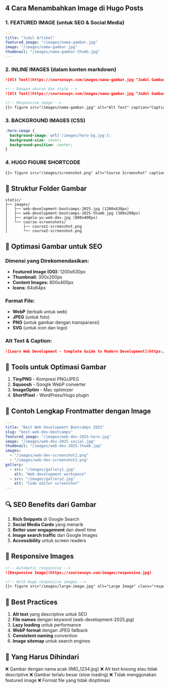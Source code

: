 <!-- PANDUAN LENGKAP MENAMBAHKAN IMAGE DI HUGO -->

## 4 Cara Menambahkan Image di Hugo Posts

### 1. FEATURED IMAGE (untuk SEO & Social Media)
```yaml
---
title: "Judul Artikel"
featured_image: "/images/nama-gambar.jpg"
image: "/images/nama-gambar.jpg"
thumbnail: "/images/nama-gambar-thumb.jpg"
---
```

### 2. INLINE IMAGES (dalam konten markdown)
```markdown
![Alt Text](https://courseswyn.com/images/nama-gambar.jpg "Judul Gambar")

<!-- Dengan ukuran dan style -->
![Alt Text](https://courseswyn.com/images/nama-gambar.jpg "Judul Gambar" =300x200)

<!-- Responsive image -->
{{< figure src="/images/nama-gambar.jpg" alt="Alt Text" caption="Caption gambar" >}}
```

### 3. BACKGROUND IMAGES (CSS)
```css
.hero-image {
  background-image: url('/images/hero-bg.jpg');
  background-size: cover;
  background-position: center;
}
```

### 4. HUGO FIGURE SHORTCODE
```markdown
{{< figure src="/images/screenshot.png" alt="Course Screenshot" caption="Screenshot dari kursus" class="my-custom-class" >}}
```

## 📁 Struktur Folder Gambar

```
static/
├── images/
│   ├── web-development-bootcamps-2025.jpg (1200x630px)
│   ├── web-development-bootcamps-2025-thumb.jpg (300x200px)
│   ├── angela-yu-web-dev.jpg (800x400px)
│   └── course-screenshots/
│       ├── course1-screenshot.png
│       └── course2-screenshot.png
```

## 🎨 Optimasi Gambar untuk SEO

### Dimensi yang Direkomendasikan:
- **Featured Image (OG):** 1200x630px
- **Thumbnail:** 300x200px
- **Content Images:** 800x400px
- **Icons:** 64x64px

### Format File:
- **WebP** (terbaik untuk web)
- **JPEG** (untuk foto)
- **PNG** (untuk gambar dengan transparansi)
- **SVG** (untuk icon dan logo)

### Alt Text & Caption:
```markdown
![Learn Web Development - Complete Guide to Modern Development](https://courseswyn.com/images/web-dev-guide.jpg "Best practices for learning web development in 2025")
```

## 🚀 Tools untuk Optimasi Gambar

1. **TinyPNG** - Kompresi PNG/JPEG
2. **Squoosh** - Google WebP converter
3. **ImageOptim** - Mac optimizer
4. **ShortPixel** - WordPress/Hugo plugin

## 📝 Contoh Lengkap Frontmatter dengan Image

```yaml
---
title: "Best Web Development Bootcamps 2025"
slug: "best-web-dev-bootcamps"
featured_image: "/images/web-dev-2025-hero.jpg"
image: "/images/web-dev-2025-social.jpg"
thumbnail: "/images/web-dev-2025-thumb.jpg"
images:
  - "/images/web-dev-screenshot1.png"
  - "/images/web-dev-screenshot2.png"
gallery:
  - src: "/images/gallery1.jpg"
    alt: "Web development workspace"
  - src: "/images/gallery2.jpg"
    alt: "Code editor screenshot"
---
```

## 🔍 SEO Benefits dari Gambar

1. **Rich Snippets** di Google Search
2. **Social Media Cards** yang menarik
3. **Better user engagement** dan dwell time
4. **Image search traffic** dari Google Images
5. **Accessibility** untuk screen readers

## 📱 Responsive Images

```markdown
<!-- Automatic responsive -->
![Responsive Image](https://courseswyn.com/images/responsive.jpg)

<!-- With Hugo responsive images -->
{{< figure src="/images/large-image.jpg" alt="Large Image" class="responsive-image" >}}
```

## 🎯 Best Practices

1. **Alt text** yang descriptive untuk SEO
2. **File names** dengan keyword (web-development-2025.jpg)
3. **Lazy loading** untuk performance
4. **WebP format** dengan JPEG fallback
5. **Consistent naming** convention
6. **Image sitemap** untuk search engines

## 🚨 Yang Harus Dihindari

❌ Gambar dengan nama acak (IMG_1234.jpg)
❌ Alt text kosong atau tidak descriptive
❌ Gambar terlalu besar (slow loading)
❌ Tidak menggunakan featured image
❌ Format file yang tidak dioptimasi
